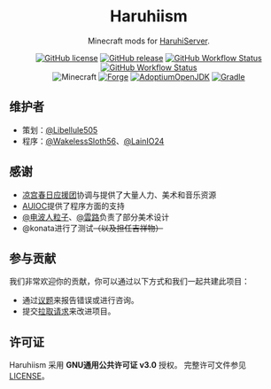 <h1 align="center">Haruhiism</h1>

<div align="center">

Minecraft mods for [HaruhiServer](https://github.com/HaruhiFanClub/MCHaruhiServer).

[![GitHub license](https://img.shields.io/github/license/HaruhiFanClub/haruhimod?style=flat-square)](/LICENSE)
[![GitHub release](https://img.shields.io/github/v/release/HaruhiFanClub/haruhimod?style=flat-square)](https://github.com/HaruhiFanClub/haruhimod/releases/latest)
[![GitHub Workflow Status](https://img.shields.io/github/workflow/status/HaruhiFanClub/haruhimod/auto-release?label=release%20build&style=flat-square)](https://github.com/HaruhiFanClub/haruhimod/actions/workflows/auto-release.yml)
[![GitHub Workflow Status](https://img.shields.io/github/workflow/status/HaruhiFanClub/haruhimod/dev-build?label=dev%20build&style=flat-square)](https://github.com/HaruhiFanClub/haruhimod/actions/workflows/dev-build.yml)
<br/>
![Minecraft](https://img.shields.io/static/v1?label=Minecraft&message=1.18.2&color=00aa00&style=flat-square)
[![Forge](https://img.shields.io/static/v1?label=Forge&message=40.1.0&color=e04e14&logo=Conda-Forge&style=flat-square)](http://files.minecraftforge.net/net/minecraftforge/forge/index_1.18.2.html)
[![AdoptiumOpenJDK](https://img.shields.io/static/v1?label=AdoptiumOpenJDK&message=17.0.4%2B8&color=brightgreen&logo=java&style=flat-square)](https://adoptium.net/?variant=openjdk17&jvmVariant=hotspot)
[![Gradle](https://img.shields.io/static/v1?label=Gradle&message=7.3&color=brightgreen&logo=gradle&style=flat-square)](https://docs.gradle.org/7.3/release-notes.html)

</div>

## 维护者

- 策划：[@Libellule505](https://github.com/Libellule505)
- 程序：[@WakelessSloth56](https://github.com/WakelessSloth56)、[@LainIO24](https://github.com/lainio24)

## 感谢

- [凉宫春日应援团](https://github.com/HaruhiFanClub)协调与提供了大量人力、美术和音乐资源
- [AUIOC](https://www.auioc.com)提供了程序方面的支持
- [@电波人粒子](https://space.bilibili.com/629042)、[@雲路](https://space.bilibili.com/7938426)负责了部分美术设计
- @konata进行了测试<s>（以及担任吉祥物）</s>

## 参与贡献

我们非常欢迎你的贡献，你可以通过以下方式和我们一起共建此项目：

- 通过[议题](https://github.com/HaruhiFanClub/haruhimod/issues)来报告错误或进行咨询。
- 提交[拉取请求](https://github.com/HaruhiFanClub/haruhimod/pulls)来改进项目。

## 许可证

Haruhiism 采用 **GNU通用公共许可证 v3.0** 授权。
完整许可文件参见 [LICENSE](/LICENSE)。
